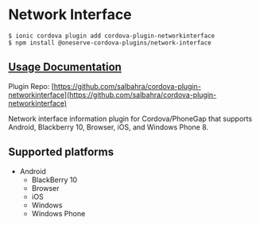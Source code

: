 # Network Interface

```text
$ ionic cordova plugin add cordova-plugin-networkinterface
$ npm install @oneserve-cordova-plugins/network-interface
```

## [Usage Documentation](https://oneserve.gitbook.io/oneserve-cordova-plugins/plugins/network-interface/)

Plugin Repo: [https://github.com/salbahra/cordova-plugin-networkinterface](https://github.com/salbahra/cordova-plugin-networkinterface)

Network interface information plugin for Cordova/PhoneGap that supports Android, Blackberry 10, Browser, iOS, and Windows Phone 8.

## Supported platforms

* Android
  * BlackBerry 10
  * Browser
  * iOS
  * Windows
  * Windows Phone

